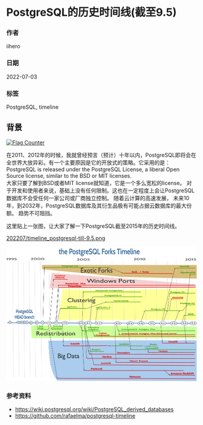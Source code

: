 # PostgreSQL的历史时间线(截至9.5)

### 作者

iihero

### 日期

2022-07-03

### 标签

PostgreSQL, timeline

## 背景

<a rel="nofollow"  href="https://info.flagcounter.com/tFcK"><img src="https://s11.flagcounter.com/countxl/tFcK/bg_FFFFFF/txt_000000/border_CCCCCC/columns_2/maxflags_10/viewers_0/labels_1/pageviews_1/flags_0/percent_0/" alt="Flag Counter" border="0" alt="Flag Counter"  border="0"></a> 


在2011、2012年的时候，我就曾经预言（预计）十年以内，PostgreSQL即将会在全世界大放异彩。有一个主要原因是它的开放式的策略。它采用的是：  
PostgreSQL is released under the PostgreSQL License, a liberal Open Source license, similar to the BSD or MIT licenses.   
大家只要了解到BSD或者MIT license就知道，它是一个多么宽松的license。  对于开发和使用者来说，基础上没有任何限制。这也在一定程度上会让PostgreSQL数据库不会受任何一家公司或厂商独立控制。  随着云计算的高速发展， 未来10年，到2032年，PostgreSQL数据库及其衍生品极有可能占据云数据库的最大份额。 趋势不可阻挡。 

这里贴上一张图，让大家了解一下PostgreSQL截至2015年的历史时间线。

[202207/timeline_postgresql-till-9.5.png](timeline_postgresql-till-9.5.png)

![postgresql-timelines](timeline_postgresql-till-9.5.png)

### 参考资料
* https://wiki.postgresql.org/wiki/PostgreSQL_derived_databases   
* https://github.com/rafaelma/postgresql-timeline   

